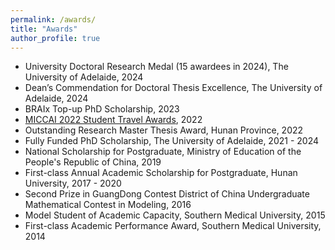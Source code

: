 ```yaml
---
permalink: /awards/
title: "Awards"
author_profile: true
---
```

* University Doctoral Research Medal (15 awardees in 2024), The University of Adelaide, 2024
* Dean’s Commendation for Doctoral Thesis Excellence, The University of Adelaide, 2024 
* BRAIx Top-up PhD Scholarship, 2023 
* <a href="https://conferences.miccai.org/2022/en/MICCAI-2022-STUDENT-TRAVEL-AWARDS.html" target="_blank"> MICCAI 2022 Student Travel Awards</a>, 2022 
* Outstanding Research Master Thesis Award, Hunan Province, 2022 
* Fully Funded PhD Scholarship, The University of Adelaide, 2021 - 2024
* National Scholarship for Postgraduate, Ministry of Education of the People's Republic of China, 2019   
* First-class Annual Academic Scholarship for Postgraduate, Hunan University, 2017 - 2020
* Second Prize in GuangDong Contest District of China Undergraduate Mathematical Contest in Modeling, 2016
* Model Student of Academic Capacity, Southern Medical University, 2015
*	First-class Academic Performance Award, Southern Medical University, 2014    

